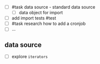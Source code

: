 
- [ ] #task data source - standard data source
	- [ ] data object for import
- [ ] add import tests #test
- [ ] #task research how to add a cronjob 
- [ ] ...

## data source

- [ ] explore `iterators`